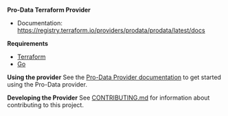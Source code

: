 **Pro-Data Terraform Provider**
- Documentation: https://registry.terraform.io/providers/prodata/prodata/latest/docs

**Requirements**
-	[Terraform](https://developer.hashicorp.com/terraform/install)
-	[Go](https://go.dev/doc/install)

**Using the provider**
See the [Pro-Data Provider documentation](https://registry.terraform.io/providers/prodata/prodata/latest/docs) to get started using the Pro-Data provider.

**Developing the Provider**
See [CONTRIBUTING.md](./CONTRIBUTING.md) for information about contributing to this project.
